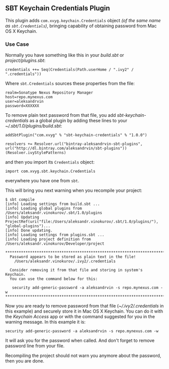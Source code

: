 ## SBT Keychain Credentials Plugin

This plugin adds `com.xvyg.keychain.Credentials` object _(of the same name as `sbt.Credentials`)_,
bringing capability of obtaining password from Mac OS X Keychain.

### Use Case

Normally you have something like this in your _build.sbt_ or _project/plugins.sbt_:

    credentials ++= Seq(Credentials(Path.userHome / ".ivy2" / ".credentials"))
    
Where `sbt.Credentials` sources these properties from the file:

    realm=Sonatype Nexus Repository Manager
    host=repo.mynexus.com
    user=aleksandrvin
    password=XXXXXX
    
To remove plain text password from that file, you add _sbt-keychain-credentials_ as
a global plugin by adding these lines to your _~/.sbt/1.0/plugins/build.sbt_:
                 
    addSbtPlugin("com.xvyg" % "sbt-keychain-credentials" % "1.0.0")
    
    resolvers += Resolver.url("bintray-aleksandrvin-sbt-plugins", url("http://dl.bintray.com/aleksandrvin/sbt-plugins"))(Resolver.ivyStylePatterns)

and then you import its `Credentials` object:
 
    import com.xvyg.sbt.keychain.Credentials
    
everywhere you have one from `sbt`.

This will bring you next warning when you recompile your project:

    $ sbt compile
    [info] Loading settings from build.sbt ...
    [info] Loading global plugins from /Users/aleksandr.vinokurov/.sbt/1.0/plugins
    [info] Updating ProjectRef(uri("file:/Users/aleksandr.vinokurov/.sbt/1.0/plugins/"), "global-plugins")...
    [info] Done updating.
    [info] Loading settings from plugins.sbt ...
    [info] Loading project definition from /Users/aleksandr.vinokurov/Developer/project
    
    ************************************************************************
      Password appears to be stored as plain text in the file!
        /Users/aleksandr.vinokurov/.ivy2/.credentials
    
      Consider removing it from that file and storing in system's Keychain.
      You can use the command below for this:
    
       security add-generic-password -a aleksandrvin -s repo.mynexus.com -w
    ************************************************************************
    
Now you are ready to remove password from that file (_~/.ivy2/.credentials_ in this
example) and securely store it in Mac OS X Keychain. You can do it with the
_Keychain Access_ app or with the command suggested for you in the warning message. In this
example it is:

    security add-generic-password -a aleksandrvin -s repo.mynexus.com -w
    
It will ask you for the password when called. And don't forget to remove password line from
your file.

Recompiling the project should not warn you anymore about the password, then you are done.
